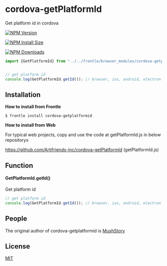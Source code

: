 # cordova-getPlatformId

Get platform id in cordova

[![NPM Version][npm-version-image]][npm-url]

[![NPM Install Size][npm-install-size-image]][npm-install-size-url]

[![NPM Downloads][npm-downloads-image]][npm-downloads-url]

```javascript
import {GetPlatformId} from "../../frontle/browser_modules/cordova-getplatformid/getPlatformId.js";


// get platform id
console.log(GetPlatformId.getId()); // browser, ios, android, electron
```



## Installation

**How to install from Frontle**

```shell
$ frontle install cordova-getplatformid
```



**How to install from Web**

For typical web projects, copy and use the code at getPlatformId.js in below repositorys

https://github.com/Artifriends-inc/cordova-getPlatformId (getPlatformId.js)



## Function

#### GetPlatformId.getId()

Get platform id

```javascript
// get platform id
console.log(GetPlatformId.getId()); // browser, ios, android, electron
```



## People

The original author of cordova-getplatformid is [MushStory](https://github.com/MushStory)



## License

[MIT](LICENSE)



[npm-downloads-image]: https://badgen.net/npm/dm/cordova-getplatformid
[npm-downloads-url]: https://npmcharts.com/compare/cordova-getplatformid?minimal=true
[npm-install-size-image]: https://badgen.net/packagephobia/install/cordova-getplatformid
[npm-install-size-url]: https://packagephobia.com/result?p=cordova-getplatformid
[npm-url]: https://npmjs.org/package/cordova-getplatformid
[npm-version-image]: https://badgen.net/npm/v/cordova-getplatformid
